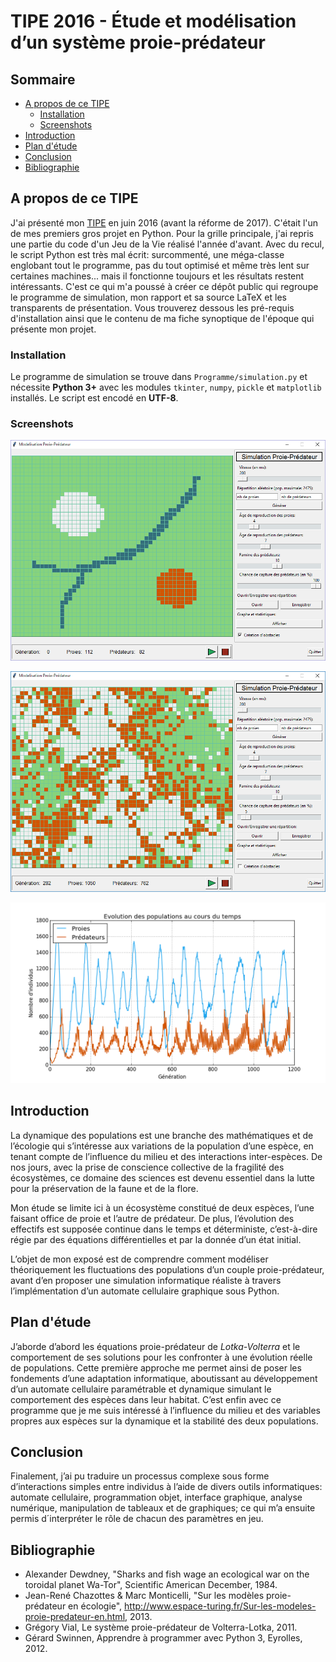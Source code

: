 # TIPE 2016 - Étude et modélisation d’un système proie-prédateur

## Sommaire
* [A propos de ce TIPE](#a-propos-de-ce-tipe)
    * [Installation](#installation)
    * [Screenshots](#screenshots)
* [Introduction](#introduction)
* [Plan d'étude](#plan-détude)
* [Conclusion](#conclusion)
* [Bibliographie](#bibliographie)

## A propos de ce TIPE
J'ai présenté mon [TIPE](https://fr.wikipedia.org/wiki/Travail_d%27initiative_personnelle_encadr%C3%A9) en juin 2016 (avant la réforme de 2017). C'était l'un de mes premiers gros projet en Python. Pour la grille principale, j'ai repris une partie du code d'un Jeu de la Vie réalisé l'année d'avant. Avec du recul, le script Python est très mal écrit: surcommenté, une méga-classe englobant tout le programme, pas du tout optimisé et même très lent sur certaines machines... mais il fonctionne toujours et les résultats restent intéressants. C'est ce qui m'a poussé à créer ce dépôt public qui regroupe le programme de simulation, mon rapport et sa source LaTeX et les transparents de présentation. Vous trouverez dessous les pré-requis d'installation ainsi que le contenu de ma fiche synoptique de l'époque qui présente mon projet.

### Installation
Le programme de simulation se trouve dans `Programme/simulation.py` et nécessite **Python 3+** avec les modules `tkinter`, `numpy`, `pickle` et `matplotlib` installés. Le script est encodé en **UTF-8**.

### Screenshots

![Start](Screenshots/start.png)

![Running](Screenshots/running.png)

![Graphe](Screenshots/graphe.png)

## Introduction
La dynamique des populations est une branche des mathématiques et de l’écologie qui s’intéresse aux variations de la population d’une espèce, en tenant compte de l’influence du milieu et des interactions inter-espèces. De nos jours, avec la prise de conscience collective de la fragilité des écosystèmes, ce domaine des sciences est devenu essentiel dans la lutte pour la préservation de la faune et de la flore.

Mon étude se limite ici à un écosystème constitué de deux espèces, l’une faisant office de proie et l’autre de prédateur. De plus, l’évolution des effectifs est supposée continue dans le temps et déterministe, c’est-à-dire régie par des équations différentielles et par la donnée d’un état initial. 

L’objet de mon exposé est de comprendre comment modéliser théoriquement les fluctuations des populations d’un couple proie-prédateur, avant d’en proposer une simulation informatique réaliste à travers l’implémentation d’un automate cellulaire graphique sous Python.

## Plan d'étude
J’aborde d’abord les équations proie-prédateur de *Lotka-Volterra* et le comportement de ses solutions pour les confronter à une évolution réelle de populations. Cette première approche me permet ainsi de poser les fondements d’une adaptation informatique, aboutissant au développement d’un automate cellulaire paramétrable et dynamique simulant le comportement des espèces dans leur habitat. C’est enfin avec ce programme que je me suis intéressé à l’influence du milieu et des variables propres aux espèces sur la dynamique et la stabilité des deux populations.

## Conclusion
Finalement, j’ai pu traduire un processus complexe sous forme d’interactions simples entre individus à l’aide de divers outils informatiques: automate cellulaire, programmation objet, interface graphique, analyse numérique, manipulation de tableaux et de graphiques; ce qui m’a ensuite permis d´interpréter le rôle de chacun des paramètres en jeu.

## Bibliographie
* Alexander Dewdney, "Sharks and fish wage an ecological war on the toroidal planet Wa-Tor", Scientific American December, 1984.
* Jean-René Chazottes & Marc Monticelli, "Sur les modèles proie-prédateur en écologie", http://www.espace-turing.fr/Sur-les-modeles-proie-predateur-en.html, 2013.
* Grégory Vial, Le système proie-prédateur de Volterra-Lotka, 2011.
* Gérard Swinnen, Apprendre à programmer avec Python 3, Eyrolles, 2012.
